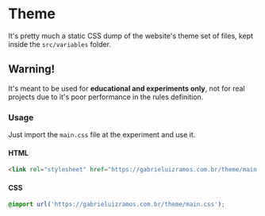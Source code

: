 # Theme
It's pretty much a static CSS dump of the website's theme set of files, kept inside the `src/variables` folder.

## Warning!
It's meant to be used for **educational and experiments only**, not for real projects due to it's poor performance in the rules definition.

### Usage
Just import the `main.css` file at the experiment and use it.

#### HTML
```html
<link rel="stylesheet" href="https://gabrieluizramos.com.br/theme/main.css">
```

#### CSS
```css
@import url('https://gabrieluizramos.com.br/theme/main.css');
```
